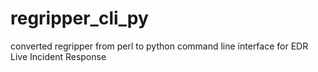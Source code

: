 # regripper_cli_py
converted regripper from perl to python command line interface for EDR Live Incident Response 
